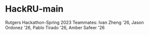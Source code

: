 # HackRU-main
 Rutgers Hackathon-Spring 2023
 Teammates: Ivan Zheng '26, Jason Ordonez '26, Pablo Tirado '26, Amber Safeer '26
